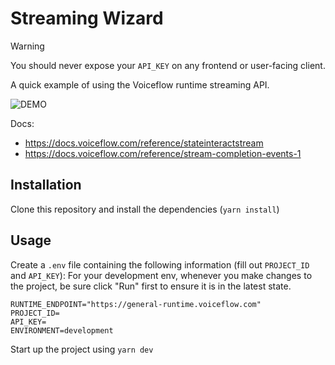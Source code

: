 # Streaming Wizard

> [!WARNING]
> You should never expose your `API_KEY` on any frontend or user-facing client.

A quick example of using the Voiceflow runtime streaming API.

![DEMO](https://github.com/user-attachments/assets/bef7a392-75c7-40f9-8e58-17929e87db09)


Docs:
* https://docs.voiceflow.com/reference/stateinteractstream
* https://docs.voiceflow.com/reference/stream-completion-events-1

## Installation

Clone this repository and install the dependencies (`yarn install`)

## Usage

Create a `.env` file containing the following information (fill out `PROJECT_ID` and `API_KEY`):
For your development env, whenever you make changes to the project, be sure click "Run" first to ensure it is in the latest state.

```
RUNTIME_ENDPOINT="https://general-runtime.voiceflow.com"
PROJECT_ID=
API_KEY=
ENVIRONMENT=development
```

Start up the project using `yarn dev`
